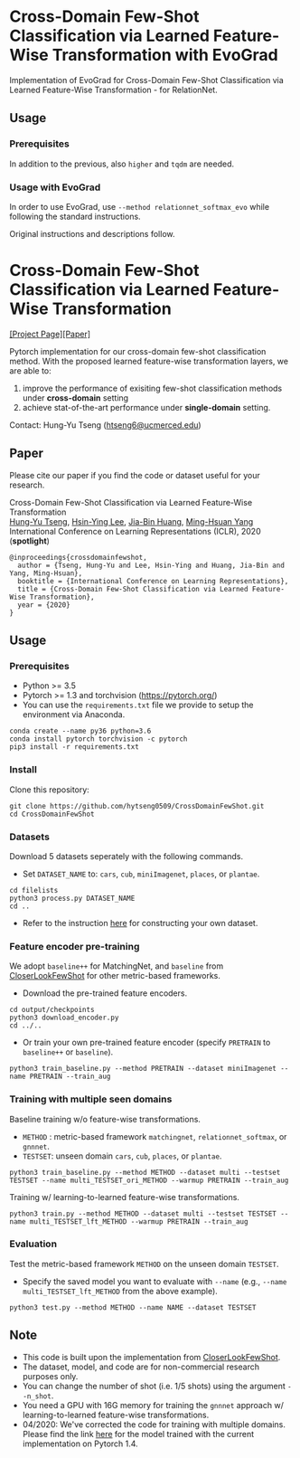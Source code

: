 # Cross-Domain Few-Shot Classification via Learned Feature-Wise Transformation with EvoGrad
Implementation of EvoGrad for Cross-Domain Few-Shot Classification via Learned Feature-Wise Transformation - for RelationNet.

## Usage
### Prerequisites
In addition to the previous, also ``higher`` and ``tqdm`` are needed.

### Usage with EvoGrad
In order to use EvoGrad, use ``--method relationnet_softmax_evo`` while following the standard instructions.

Original instructions and descriptions follow.

# Cross-Domain Few-Shot Classification via Learned Feature-Wise Transformation 
[[Project Page]](http://vllab.ucmerced.edu/ym41608/projects/CrossDomainFewShot)[[Paper]](https://arxiv.org/abs/2001.08735)

Pytorch implementation for our cross-domain few-shot classification method. With the proposed learned feature-wise transformation layers, we are able to:

1. improve the performance of exisiting few-shot classification methods under **cross-domain** setting
2. achieve stat-of-the-art performance under **single-domain** setting.

Contact: Hung-Yu Tseng (htseng6@ucmerced.edu)

## Paper
Please cite our paper if you find the code or dataset useful for your research.

Cross-Domain Few-Shot Classification via Learned Feature-Wise Transformation<br>
[Hung-Yu Tseng](https://sites.google.com/site/hytseng0509/), [Hsin-Ying Lee](http://vllab.ucmerced.edu/hylee/), [Jia-Bin Huang](https://filebox.ece.vt.edu/~jbhuang/), [Ming-Hsuan Yang](http://faculty.ucmerced.edu/mhyang/)<br>
International Conference on Learning Representations (ICLR), 2020 (**spotlight**)
```
@inproceedings{crossdomainfewshot,
  author = {Tseng, Hung-Yu and Lee, Hsin-Ying and Huang, Jia-Bin and Yang, Ming-Hsuan},
  booktitle = {International Conference on Learning Representations},
  title = {Cross-Domain Few-Shot Classification via Learned Feature-Wise Transformation},
  year = {2020}
}
```

## Usage

### Prerequisites
- Python >= 3.5
- Pytorch >= 1.3 and torchvision (https://pytorch.org/)
- You can use the `requirements.txt` file we provide to setup the environment via Anaconda.
```
conda create --name py36 python=3.6
conda install pytorch torchvision -c pytorch
pip3 install -r requirements.txt
```

### Install
Clone this repository:
```
git clone https://github.com/hytseng0509/CrossDomainFewShot.git
cd CrossDomainFewShot
```

### Datasets
Download 5 datasets seperately with the following commands.
- Set `DATASET_NAME` to: `cars`, `cub`, `miniImagenet`, `places`, or `plantae`.
```
cd filelists
python3 process.py DATASET_NAME
cd ..
```
- Refer to the instruction [here](https://github.com/wyharveychen/CloserLookFewShot#self-defined-setting) for constructing your own dataset.

### Feature encoder pre-training
We adopt `baseline++` for MatchingNet, and `baseline` from [CloserLookFewShot](https://github.com/wyharveychen/CloserLookFewShot) for other metric-based frameworks.
- Download the pre-trained feature encoders.
```
cd output/checkpoints
python3 download_encoder.py
cd ../..
```
- Or train your own pre-trained feature encoder (specify `PRETRAIN` to `baseline++` or `baseline`).
```
python3 train_baseline.py --method PRETRAIN --dataset miniImagenet --name PRETRAIN --train_aug
```

### Training with multiple seen domains
Baseline training w/o feature-wise transformations.
- `METHOD` : metric-based framework `matchingnet`, `relationnet_softmax`, or `gnnnet`.
- `TESTSET`: unseen domain `cars`, `cub`, `places`, or `plantae`.
```
python3 train_baseline.py --method METHOD --dataset multi --testset TESTSET --name multi_TESTSET_ori_METHOD --warmup PRETRAIN --train_aug
```
Training w/ learning-to-learned feature-wise transformations.
```
python3 train.py --method METHOD --dataset multi --testset TESTSET --name multi_TESTSET_lft_METHOD --warmup PRETRAIN --train_aug
```

### Evaluation
Test the metric-based framework `METHOD` on the unseen domain `TESTSET`.
- Specify the saved model you want to evaluate with `--name` (e.g., `--name multi_TESTSET_lft_METHOD` from the above example).
```
python3 test.py --method METHOD --name NAME --dataset TESTSET
```

## Note
- This code is built upon the implementation from [CloserLookFewShot](https://github.com/wyharveychen/CloserLookFewShot).
- The dataset, model, and code are for non-commercial research purposes only.
- You can change the number of shot (i.e. 1/5 shots) using the argument `--n_shot`.
- You need a GPU with 16G memory for training the `gnnnet` approach w/ learning-to-learned feature-wise transformations.
- 04/2020: We've corrected the code for training with multiple domains. Please find the link [here](http://vllab.ucmerced.edu/ym41608/projects/CrossDomainFewShot/checkpoints/multi_cub_lft_relationnet_softmax.tar.gz) for the model trained with the current implementation on Pytorch 1.4.
